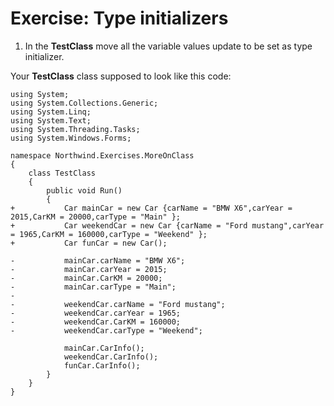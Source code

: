 ﻿# Exercise: Type initializers

1. In the **TestClass** move all the variable values update to be set as type initializer.

Your **TestClass** class supposed to look like this code:
```csdiff
using System;
using System.Collections.Generic;
using System.Linq;
using System.Text;
using System.Threading.Tasks;
using System.Windows.Forms;

namespace Northwind.Exercises.MoreOnClass
{
    class TestClass
    {
        public void Run()
        {
+           Car mainCar = new Car {carName = "BMW X6",carYear = 2015,CarKM = 20000,carType = "Main" };
+           Car weekendCar = new Car {carName = "Ford mustang",carYear = 1965,CarKM = 160000,carType = "Weekend" };
+           Car funCar = new Car();

-           mainCar.carName = "BMW X6";
-           mainCar.carYear = 2015;
-           mainCar.CarKM = 20000;
-           mainCar.carType = "Main";
-
-           weekendCar.carName = "Ford mustang";
-           weekendCar.carYear = 1965;
-           weekendCar.CarKM = 160000;
-           weekendCar.carType = "Weekend";

            mainCar.CarInfo();
            weekendCar.CarInfo();
            funCar.CarInfo();
        }
    }
}
```